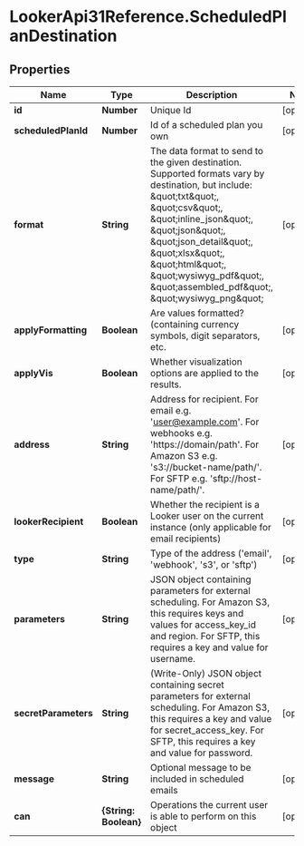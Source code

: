 # LookerApi31Reference.ScheduledPlanDestination

## Properties
Name | Type | Description | Notes
------------ | ------------- | ------------- | -------------
**id** | **Number** | Unique Id | [optional] 
**scheduledPlanId** | **Number** | Id of a scheduled plan you own | [optional] 
**format** | **String** | The data format to send to the given destination. Supported formats vary by destination, but include: \&quot;txt\&quot;, \&quot;csv\&quot;, \&quot;inline_json\&quot;, \&quot;json\&quot;, \&quot;json_detail\&quot;, \&quot;xlsx\&quot;, \&quot;html\&quot;, \&quot;wysiwyg_pdf\&quot;, \&quot;assembled_pdf\&quot;, \&quot;wysiwyg_png\&quot; | [optional] 
**applyFormatting** | **Boolean** | Are values formatted? (containing currency symbols, digit separators, etc. | [optional] 
**applyVis** | **Boolean** | Whether visualization options are applied to the results. | [optional] 
**address** | **String** | Address for recipient. For email e.g. &#39;user@example.com&#39;. For webhooks e.g. &#39;https://domain/path&#39;. For Amazon S3 e.g. &#39;s3://bucket-name/path/&#39;. For SFTP e.g. &#39;sftp://host-name/path/&#39;.  | [optional] 
**lookerRecipient** | **Boolean** | Whether the recipient is a Looker user on the current instance (only applicable for email recipients) | [optional] 
**type** | **String** | Type of the address (&#39;email&#39;, &#39;webhook&#39;, &#39;s3&#39;, or &#39;sftp&#39;) | [optional] 
**parameters** | **String** | JSON object containing parameters for external scheduling. For Amazon S3, this requires keys and values for access_key_id and region. For SFTP, this requires a key and value for username. | [optional] 
**secretParameters** | **String** | (Write-Only) JSON object containing secret parameters for external scheduling. For Amazon S3, this requires a key and value for secret_access_key. For SFTP, this requires a key and value for password. | [optional] 
**message** | **String** | Optional message to be included in scheduled emails | [optional] 
**can** | **{String: Boolean}** | Operations the current user is able to perform on this object | [optional] 



